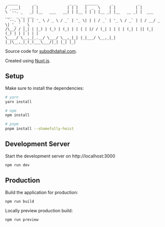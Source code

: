 ```
 _____       _               _ _    ______      _           _
/  ___|     | |             | | |   |  _  \    | |         | |
\ `--. _   _| |__   ___   __| | |__ | | | |__ _| |__   __ _| |  ___ ___  _ __ ___
 `--. \ | | | '_ \ / _ \ / _` | '_ \| | | / _` | '_ \ / _` | | / __/ _ \| '_ ` _ \
/\__/ / |_| | |_) | (_) | (_| | | | | |/ / (_| | | | | (_| | || (_| (_) | | | | | |
\____/ \__,_|_.__/ \___/ \__,_|_| |_|___/ \__,_|_| |_|\__,_|_(_)___\___/|_| |_| |_|
```
Source code for [subodhdahal.com](https://subodhdahal.com).

Created using  [Nuxt.js](https://nuxtjs.org).

## Setup

Make sure to install the dependencies:

```bash
# yarn
yarn install

# npm
npm install

# pnpm
pnpm install --shamefully-hoist
```

## Development Server

Start the development server on http://localhost:3000

```bash
npm run dev
```

## Production

Build the application for production:

```bash
npm run build
```

Locally preview production build:

```bash
npm run preview
```
